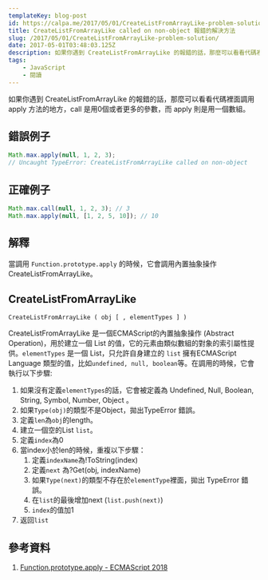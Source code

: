```yaml
---
templateKey: blog-post
id: https://calpa.me/2017/05/01/CreateListFromArrayLike-problem-solution/
title: CreateListFromArrayLike called on non-object 報錯的解決方法
slug: /2017/05/01/CreateListFromArrayLike-problem-solution/
date: 2017-05-01T03:48:03.125Z
description: 如果你遇到 CreateListFromArrayLike 的報錯的話，那麼可以看看代碼裡面調用 apply 方法的地方，call 是用0個或者更多的參數，而 apply 則是用一個數組。
tags:
    - JavaScript
    - 閱讀
---
```


如果你遇到 CreateListFromArrayLike 的報錯的話，那麼可以看看代碼裡面調用 apply 方法的地方，call 是用0個或者更多的參數，而 apply 則是用一個數組。

## 錯誤例子

```js
Math.max.apply(null, 1, 2, 3);
// Uncaught TypeError: CreateListFromArrayLike called on non-object
```

## 正確例子

```js
Math.max.call(null, 1, 2, 3); // 3
Math.max.apply(null, [1, 2, 5, 10]); // 10
```

## 解釋

當調用 `Function.prototype.apply` 的時候，它會調用內置抽象操作 CreateListFromArrayLike。

## CreateListFromArrayLike

`CreateListFromArrayLike ( obj [ , elementTypes ] )`

CreateListFromArrayLike 是一個ECMAScript的內置抽象操作 (Abstract Operation)，用於建立一個 List 的值，它的元素由類似數組的對象的索引屬性提供。`elementTypes` 是一個 List，只允許自身建立的 `list` 擁有ECMAScript Language 類型的值，比如`undefined, null, boolean`等。在調用的時候，它會執行以下步驟:

1. 如果沒有定義`elementTypes`的話，它會被定義為 Undefined, Null, Boolean, String, Symbol, Number, Object 。
2. 如果`Type(obj)`的類型不是Object，拋出TypeError 錯誤。
3. 定義`len`為`obj`的length。
4. 建立一個空的List `list`。
5. 定義`index`為0
6. 當index小於len的時候，重複以下步驟：
    1. 定義`indexName`為!ToString(index)
    2. 定義`next` 為?Get(obj, indexName)
    3. 如果`Type(next)`的類型不存在於`elementType`裡面，拋出 TypeError 錯誤。
    4. 在`list`的最後增加next (`list.push(next)`)
    5. `index`的值加1
7. 返回`list`

## 參考資料

1. [Function.prototype.apply - ECMAScript 2018](https://tc39.github.io/ecma262/#sec-function.prototype.apply)
